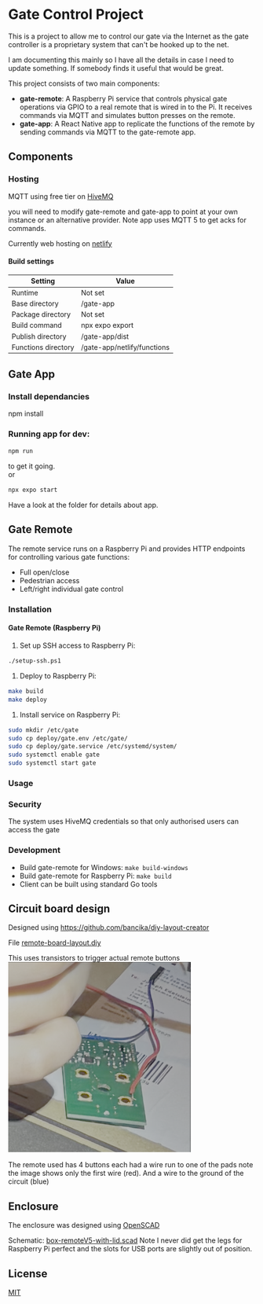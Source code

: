 # Gate Control Project
This is a project to allow me to control our gate via the Internet as the gate
controller is a proprietary system that can't be hooked up to the net.  

I am documenting this mainly so I have all the details in case I need to update
something.  If somebody finds it useful that would be great.


This project consists of two main components:
- **gate-remote**: A Raspberry Pi service that controls physical gate 
  operations via GPIO to a real remote that is wired in to the Pi.  It receives
  commands via MQTT and simulates button presses on the remote. 
- **gate-app**: A React Native app to replicate the functions of the remote by 
  sending commands via MQTT to the gate-remote app.

## Components

### Hosting
MQTT using free tier on [HiveMQ](https://www.hivemq.com/)

you will need to modify gate-remote and gate-app to point at your own instance 
or an alternative provider. Note app uses MQTT 5 to get acks for commands.

Currently web hosting on [netlify](https://app.netlify)
#### Build settings

| Setting             | Value                       |
| ------------------- | --------------------------- |
| Runtime             | Not set                     |
| Base directory      | /gate-app                   |
| Package directory   | Not set                     |
| Build command       | npx expo export             |
| Publish directory   | /gate-app/dist              |
| Functions directory | /gate-app/netlify/functions |


## Gate App 

### Install dependancies
npm install 

### Running app for dev:
```bash
npm run
```
to get it going.  
or 
```bash
npx expo start 
```
Have a look at the folder for details about app.


## Gate Remote
The remote service runs on a Raspberry Pi and provides HTTP endpoints for
controlling various gate functions:
- Full open/close
- Pedestrian access
- Left/right individual gate control


### Installation

#### Gate Remote (Raspberry Pi)

1. Set up SSH access to Raspberry Pi:
```bash
./setup-ssh.ps1
```

1. Deploy to Raspberry Pi:
```bash
make build
make deploy
```

1. Install service on Raspberry Pi:
```bash
sudo mkdir /etc/gate
sudo cp deploy/gate.env /etc/gate/
sudo cp deploy/gate.service /etc/systemd/system/
sudo systemctl enable gate
sudo systemctl start gate
```

### Usage


### Security
The system uses HiveMQ credentials so that only authorised users can access the
gate

### Development
- Build gate-remote for Windows: `make build-windows`
- Build gate-remote for Raspberry Pi: `make build`
- Client can be built using standard Go tools

## Circuit board design
Designed using https://github.com/bancika/diy-layout-creator

File [remote-board-layout.diy](remote-board-layout.diy)

This uses transistors to trigger actual remote buttons 
![Remote example](remote.png "Remote")

The remote used has 4 buttons each had a wire run to one of the pads note the
image shows only the first wire (red).  And a wire to the ground of the 
circuit (blue)

## Enclosure 
The enclosure was designed using [OpenSCAD](https://openscad.org/) 

Schematic: [box-remoteV5-with-lid.scad](box-remoteV5-with-lid.scad)
Note I never did get the legs for Raspberry Pi perfect and the slots for USB ports
are slightly out of position.  


## License
[MIT](https://choosealicense.com/licenses/mit/)
